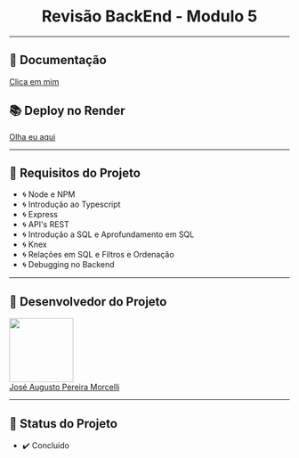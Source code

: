 <h1 align="center"> Revisão BackEnd - Modulo 5 </h1>

---
## 📖 Documentação 

<a href=https://documenter.getpostman.com/view/22376367/2s8YzL3kWw>Clica em mim</a>

## 📚 Deploy no Render

<a href=#>Olha eu aqui</a>

---
## 🚧 Requisitos do Projeto

- 🌀 Node e NPM
- 🌀 Introdução ao Typescript
- 🌀 Express
- 🌀 API's REST
- 🌀 Introdução a SQL e Aprofundamento em SQL
- 🌀 Knex
- 🌀 Relações em SQL e Filtros e Ordenação
- 🌀 Debugging no Backend

---
##  🧒 Desenvolvedor do Projeto

[<img src="https://avatars.githubusercontent.com/u/102266417?v=4" width=115><br>](https://github.com/josemorcelli) 
  <a href=https://github.com/josemorcelli>José Augusto Pereira Morcelli</a>

---
##  🧭 Status do Projeto
 
 - ✔️ Concluido 
